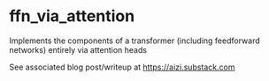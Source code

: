 # ffn_via_attention

Implements the components of a transformer (including feedforward networks) entirely via attention heads

See associated blog post/writeup at https://aizi.substack.com
